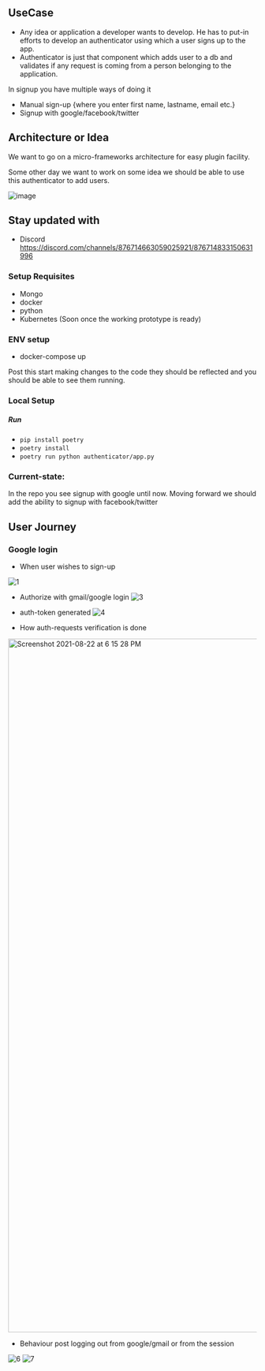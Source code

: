 ## UseCase
- Any idea or application a developer wants to develop. He has to put-in efforts to develop an authenticator using which a user signs up to the app.
- Authenticator is just that component which adds user to a db and validates if any request is coming from a person belonging to the application.

In signup you have multiple ways of doing it
- Manual sign-up {where you enter first name, lastname, email etc.}
- Signup with google/facebook/twitter

## Architecture or Idea

We want to go on a micro-frameworks architecture for easy plugin facility.

Some other day we want to work on some idea we should be able to use this authenticator to add users.

![image](https://user-images.githubusercontent.com/15846947/128825120-878b0e01-3bcf-4004-9add-4c4d50c60d0d.png)

## Stay updated with

- Discord https://discord.com/channels/876714663059025921/876714833150631996

### Setup Requisites
 - Mongo
 - docker
 - python
 - Kubernetes (Soon once the working prototype is ready)

### ENV setup
 - docker-compose up

Post this start making changes to the code they should be reflected and you should be able to see them running.

### Local Setup

##### Run

 - ```pip install poetry```
 - ```poetry install```
 - ```poetry run python authenticator/app.py```

### Current-state:
In the repo you see signup with google until now. Moving forward we should add the ability to signup with facebook/twitter

## User Journey
### Google login
 - When user wishes to sign-up

![1](https://user-images.githubusercontent.com/15846947/130355612-d9974e00-f6c2-4418-916d-907d9064b9b4.png)


- Authorize with gmail/google login
![3](https://user-images.githubusercontent.com/15846947/130355624-3777ce21-7ba2-41b4-9c8c-ef922a4a89ef.png)


- auth-token generated
![4](https://user-images.githubusercontent.com/15846947/130355640-57690aa0-199d-4525-90ae-b7ed345dc228.png)

- How auth-requests verification is done

<img width="1407" alt="Screenshot 2021-08-22 at 6 15 28 PM" src="https://user-images.githubusercontent.com/15846947/130355747-96bf023e-cc02-4510-8fd5-129fb97e7aa6.png">


- Behaviour post logging out from google/gmail or from the session


![6](https://user-images.githubusercontent.com/15846947/130355653-12c2a454-dd82-499f-90a9-18f0297ff8e1.png)
![7](https://user-images.githubusercontent.com/15846947/130355661-36264201-8e34-4979-9e72-932feeb77b0c.png)
